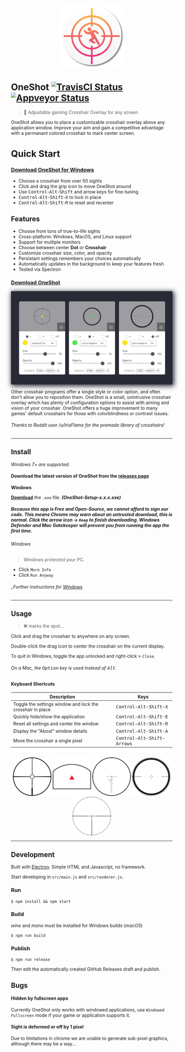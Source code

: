 <p align="center">
  <img width="200" height="200" src="https://github.com/5R33CH4/OneShot/raw/master/src/static/Icon.png">
</p>

# OneShot [![TravisCI Status](https://travis-ci.org/5R33CH4/OneShot.svg?branch=master)](https://travis-ci.org/5R33CH4/OneShot) [![Appveyor Status](https://ci.appveyor.com/api/projects/status/qtxvaliwymvhxiwx/branch/master?svg=true)](https://ci.appveyor.com/project/5R33CH4/OneShot)


> 🎯 Adjustable gaming Crosshair Overlay for any screen

OneShot allows you to place a customizable crosshair overlay above any application window.
Improve your aim and gain a competitive advantage with a permanant colored crosshair to mark center screen.


# Quick Start

### [Download OneShot for Windows](https://github.com/5R33CH4/OneShot/releases/latest/download/OneShot.exe)

- Choose a crosshair from over 50 sights
- Click and drag the grip icon to move OneShot around
- Use <kbd>Control</kbd>-<kbd>Alt</kbd>-<kbd>Shift</kbd> and arrow keys for fine-tuning
- <kbd>Control</kbd>-<kbd>Alt</kbd>-<kbd>Shift</kbd>-<kbd>X</kbd> to lock in place
- <kbd>Control</kbd>-<kbd>Alt</kbd>-<kbd>Shift</kbd>-<kbd>R</kbd> to reset and recenter


## Features

- Choose from tons of true-to-life sights
- Cross-platform: Windows, MacOS, and Linux support
- Support for multiple monitors
- Choose between center **Dot** or **Crosshair**
- Customize crosshair size, color, and opacity
- Persistant settings remembers your choices automatically
- Automatically updates in the background to keep your features fresh
- Tested via Spectron

### [Download OneShot](https://github.com/5R33CH4/OneShot/releases/latest)

<p align="center" style="background:#282a36;box-shadow: 3px 3px 15px 2px rgba(40,42,54,1);">
  <img width="504" height="288" src="https://github.com/5R33CH4/OneShot/raw/master/src/static/demo.png">
</p>

Other crosshair programs offer a single style or color option, and often don't allow you to reposition them. OneShot is a small, unintrusive crosshair overlay which has plenty of configuration options to assist with aiming and vision of your crosshair. OneShot offers a huge improvement to many games' default crosshairs for those with colorblindness or contrast issues.

###### _Thanks to Reddit user /u/IrisFlame for the premade library of crosshairs!_

---

## Install

*Windows 7+ are supported.*

#### Download the latest version of OneShot from the [releases page](https://github.com/5R33CH4/OneShot/releases/latest)

**Windows**

[**Download**](https://github.com/user/repo/releases/latest/download/OneShot.exe
) the `.exe` file. _**(OneShot-Setup-x.x.x.exe)**_



##### _Because this app is Free and Open-Source, we cannot afford to sign our code. This means Chrome may warn about an untrusted download, this is normal. Click the arrow icon -> `Keep` to finish downloading. Windows Defender and Mac Gatekeeper will prevent you from running the app the first time._

###### Windows

> Windows protected your PC.

- Click `More Info`
- Click `Run Anyway`


###### _Further instructions for [Windows](https://www.techjunkie.com/windows-protected-your-pc-disable-smartscreen/)

---

## Usage

> ❌ marks the spot...

Click and drag the crosshair to anywhere on any screen.

Double-click the drag icon to center the crosshair on the current display.

To quit in Windows, toggle the app unlocked and right-click > `Close`.

###### On a Mac, the <kbd>Option</kbd> key is used instead of <kbd>Alt</kbd>.

#### Keyboard Shortcuts

Description            | Keys
-----------------------| -----------------------
Toggle the settings window and lock the crosshair in place | <kbd>Control</kbd>-<kbd>Alt</kbd>-<kbd>Shift</kbd>-<kbd>X</kbd>
Quickly hide/show the application                          | <kbd>Control</kbd>-<kbd>Alt</kbd>-<kbd>Shift</kbd>-<kbd>E</kbd>
Reset all settings and center the window                   | <kbd>Control</kbd>-<kbd>Alt</kbd>-<kbd>Shift</kbd>-<kbd>R</kbd>
Display the "About" window details                        | <kbd>Control</kbd>-<kbd>Alt</kbd>-<kbd>Shift</kbd>-<kbd>A</kbd>
Move the crosshair a single pixel                          | <kbd>Control</kbd>-<kbd>Alt</kbd>-<kbd>Shift</kbd>-<kbd>Arrows</kbd>


<p align="center">
	<br />
	<img width="120" height="120" src="https://github.com/5R33CH4/OneShot/raw/master/src/static/crosshairs/Actual/ballistic-firedot.png">
	<img width="120" height="120" src="https://github.com/5R33CH4/OneShot/raw/master/src/static/crosshairs/Actual/moa-delta.png">
	<img width="120" height="120" src="https://github.com/5R33CH4/OneShot/raw/master/src/static/crosshairs/Actual/blackout.png">
	<img width="120" height="120" src="https://github.com/5R33CH4/OneShot/raw/master/src/static/crosshairs/Actual/leica-magnus.png">
	<img width="120" height="120" src="https://github.com/5R33CH4/OneShot/raw/master/src/static/crosshairs/Actual/bull-ring-post.png">
</p>

---


## Development

Built with [Electron](https://electronjs.org). Simple HTML and Javascript, no framework.

Start developing in `src/main.js` and `src/renderer.js`.

### Run

```
$ npm install && npm start
```

### Build

_wine_ and _mono_ must be installed for Windows builds (_macOS_)

```
$ npm run build
```


### Publish

```
$ npm run release
```

Then edit the automatically created GitHub Releases draft and publish.


## Bugs

#### Hidden by fullscreen apps

Currently OneShot only works with windowed applications, use `Windowed Fullscreen` mode if your game or application supports it. 

#### Sight is deformed or off by 1 pixel

Due to limitations in chrome we are unable to generate sub-pixel graphics, although there may be a way...



